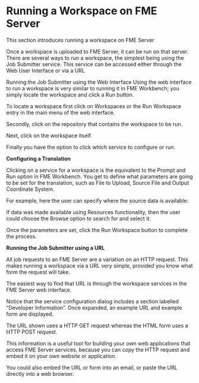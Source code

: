 # Running a Workspace on FME Server

This section introduces running a workspace on FME Server

Once a workspace is uploaded to FME Server, it can be run on that server. There are several ways to run a workspace, the simplest being using the Job Submitter service.
This service can be accessed either through the Web User Interface or via a URL

Running the Job Submitter using the Web Interface Using the web interface to run a workspace is very similar to running it in FME Workbench; you simply locate the workspace and click a Run button.

To locate a workspace first click on Workspaces or the Run Workspace entry in the main menu of the web interface.

Secondly, click on the repository that contains the workspace to be run.

Next, click on the workspace itself.

Finally you have the option to click which service to configure or run.

**Configuring a Translation**

Clicking on a service for a workspace is the equivalent to the Prompt and Run option in FME Workbench. You get to define what parameters are going to be set for the translation, such as File to Upload, Source File and Output Coordinate System.

For example, here the user can specify where the source data is available:

If data was made available using Resources functionality, then the user could choose the Browse option to search for and select it:

Once the parameters are set, click the Run Workspace button to complete the process.

**Running the Job Submitter using a URL**

All job requests to an FME Server are a variation on an HTTP request. This makes running a workspace via a URL very simple, provided you know what form the request will take.

The easiest way to find that URL is through the workspace services in the FME Server web interface.

Notice that the service configuration dialog includes a section labelled “Developer Information”.
Once expanded, an example URL and example form are displayed.

The URL shown uses a HTTP GET request whereas the HTML form uses a HTTP POST request.

This information is a useful tool for building your own web applications that access FME Server services, because you can copy the HTTP request and embed it on your own website or application.

You could also embed the URL or form into an email, or paste the URL directly into a web browser.